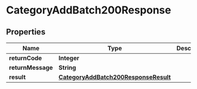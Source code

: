 

# CategoryAddBatch200Response

## Properties

Name | Type | Description | Notes
------------ | ------------- | ------------- | -------------
**returnCode** | **Integer** |  |  [optional]
**returnMessage** | **String** |  |  [optional]
**result** | [**CategoryAddBatch200ResponseResult**](CategoryAddBatch200ResponseResult.md) |  |  [optional]




